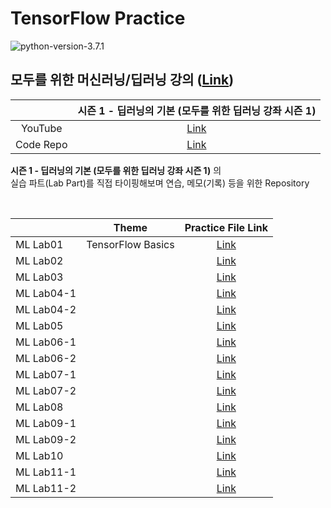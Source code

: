 # TensorFlow Practice

![python-version-3.7.1](https://img.shields.io/badge/python-3.7.1-blue.svg)

## 모두를 위한 머신러닝/딥러닝 강의 ([Link](http://hunkim.github.io/ml/))  

|           |              시즌 1 - 딥러닝의 기본 (모두를 위한 딥러닝 강좌 시즌 1)             |
|:---------:|:--------------------------------------------------------------------------------:|
|  YouTube  | [Link](https://www.youtube.com/playlist?list=PLlMkM4tgfjnLSOjrEJN31gZATbcj_MpUm) |
| Code Repo |              [Link](https://github.com/hunkim/DeepLearningZeroToAll)             |

**시즌 1 - 딥러닝의 기본 (모두를 위한 딥러닝 강좌 시즌 1)** 의  
실습 파트(Lab Part)를 직접 타이핑해보며 연습, 메모(기록) 등을 위한 Repository

<br>

|            |       Theme       |                                          Practice File Link                                         |
|------------|:-----------------:|:---------------------------------------------------------------------------------------------------:|
| ML Lab01   | TensorFlow Basics |  [Link](https://github.com/DevBruce/TensorFlow-Practice/blob/master/practice_files/ml_lab01.ipynb)  |
| ML Lab02   |                   |  [Link](https://github.com/DevBruce/TensorFlow-Practice/blob/master/practice_files/ml_lab02.ipynb)  |
| ML Lab03   |                   |  [Link](https://github.com/DevBruce/TensorFlow-Practice/blob/master/practice_files/ml_lab03.ipynb)  |
| ML Lab04-1 |                   | [Link](https://github.com/DevBruce/TensorFlow-Practice/blob/master/practice_files/ml_lab04-1.ipynb) |
| ML Lab04-2 |                   | [Link](https://github.com/DevBruce/TensorFlow-Practice/blob/master/practice_files/ml_lab04-2.ipynb) |
| ML Lab05   |                   |  [Link](https://github.com/DevBruce/TensorFlow-Practice/blob/master/practice_files/ml_lab05.ipynb)  |
| ML Lab06-1 |                   | [Link](https://github.com/DevBruce/TensorFlow-Practice/blob/master/practice_files/ml_lab06-1.ipynb) |
| ML Lab06-2 |                   | [Link](https://github.com/DevBruce/TensorFlow-Practice/blob/master/practice_files/ml_lab06-2.ipynb) |
| ML Lab07-1 |                   | [Link](https://github.com/DevBruce/TensorFlow-Practice/blob/master/practice_files/ml_lab07-1.ipynb) |
| ML Lab07-2 |                   | [Link](https://github.com/DevBruce/TensorFlow-Practice/blob/master/practice_files/ml_lab07-2.ipynb) |
| ML Lab08   |                   |  [Link](https://github.com/DevBruce/TensorFlow-Practice/blob/master/practice_files/ml_lab08.ipynb)  |
| ML Lab09-1 |                   | [Link](https://github.com/DevBruce/TensorFlow-Practice/blob/master/practice_files/ml_lab09-1.ipynb) |
| ML Lab09-2 |                   | [Link](https://github.com/DevBruce/TensorFlow-Practice/blob/master/practice_files/ml_lab09-2.ipynb) |
| ML Lab10   |                   |  [Link](https://github.com/DevBruce/TensorFlow-Practice/blob/master/practice_files/ml_lab10.ipynb)  |
| ML Lab11-1 |                   | [Link](https://github.com/DevBruce/TensorFlow-Practice/blob/master/practice_files/ml_lab11-1.ipynb) |
| ML Lab11-2 |                   | [Link](https://github.com/DevBruce/TensorFlow-Practice/blob/master/practice_files/ml_lab11-2.ipynb) |
